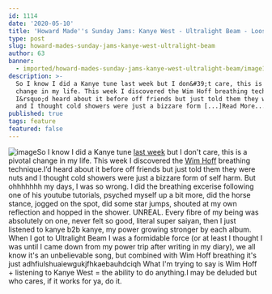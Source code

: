 ```yaml
---
id: 1114
date: '2020-05-10'
title: 'Howard Made''s Sunday Jams: Kanye West - Ultralight Beam - Loose Lips'
type: post
slug: howard-mades-sunday-jams-kanye-west-ultralight-beam
author: 63
banner:
  - imported/howard-mades-sunday-jams-kanye-west-ultralight-beam/image1114.jpeg
description: >-
  So I know I did a Kanye tune last week but I don&#39;t care, this is a pivotal
  change in my life. This week I discovered the Wim Hoff breathing technique.
  I&rsquo;d heard about it before off friends but just told them they were nuts
  and I thought cold showers were just a bizzare form [...]Read More...
published: true
tags: feature
featured: false
---
```

![image](../imported/howard-mades-sunday-jams-kanye-west-ultralight-beam/image1114.jpeg)So I know I did a Kanye tune [last week](http://loose-lips.co.uk/blog/howard-mades-sunday-jams-kanye-west-say-you-will-ft-caroline-shaw) but I don't care, this is a pivotal change in my life. This week I discovered the [Wim Hoff](https://www.wimhofmethod.com/practice-the-method) breathing technique.I’d heard about it before off friends but just told them they were nuts and I thought cold showers were just a bizzare form of self harm. But ohhhhhhh my days, I was so wrong. I did the breathing excerise following one of his youtube tutorials, psyched myself up a bit more, did the horse stance, jogged on the spot, did some star jumps, shouted at my own reflection and hopped in the shower. UNREAL. Every fibre of my being was absolutely on one, never felt so good, literal super saiyan, then I just listened to kanye b2b kanye, my power growing stronger by each album. When I got to Ultralight Beam I was a formidable force (or at least I thought I was until I came down from my power trip after writing in my diary), we all know it's an unbelievable song, but combined with Wim Hoff breathing it's just adhfiulshuaiewgukjfhkaebauhdciqh What I'm trying to say is Wim Hoff + listening to Kanye West = the ability to do anything.I may be deluded but who cares, if it works for ya, do it.